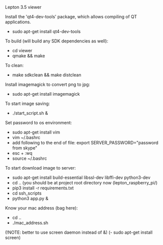 Lepton 3.5 viewer

Install the 'qt4-dev-tools' package, which allows compiling of QT applications.
- sudo apt-get install qt4-dev-tools

To build (will build any SDK dependencies as well):
- cd viewer
- qmake && make

To clean:
- make sdkclean && make distclean

Install imagemagick to convert png to jpg:
- sudo apt-get install imagemagick


To start image saving:
- ./start_script.sh &

Set password to os environment:
- sudo apt-get install vim
- vim ~/.bashrc
- add following to the end of file: export SERVER_PASSWORD="password from skype"
- esc + :wq
- source ~/.bashrc

To start download image to server:
- sudo apt-get install build-essential libssl-dev libffi-dev python3-dev
- cd .. (you should be at project root directory now (lepton_raspberry_pi/)
- pip3 install -r requirements.txt
- cd ssh_scripts
- python3 app.py &

Know your mac address (bag here):
- cd ..
- ./mac_address.sh

(!NOTE: better to use screen daemon instead of &) 
(- sudo apt-get install screen)
